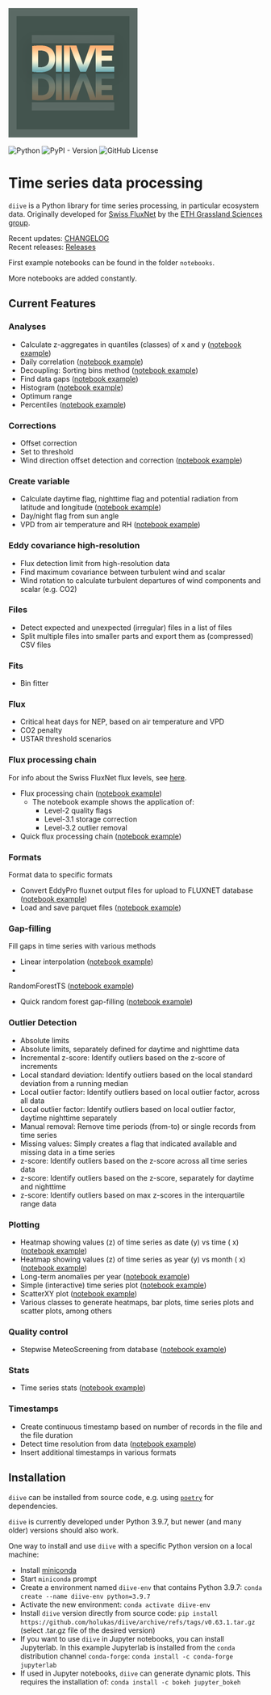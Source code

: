 ![](images/logo_diive1_256px.png)

![Python](https://img.shields.io/badge/python-3670A0?style=for-the-badge&logo=python&logoColor=ffdd54)
![PyPI - Version](https://img.shields.io/pypi/v/diive?style=for-the-badge&color=%23EF6C00&link=https%3A%2F%2Fpypi.org%2Fproject%2Fdiive%2F)
![GitHub License](https://img.shields.io/github/license/holukas/diive?style=for-the-badge&color=%237CB342)

# Time series data processing

`diive` is a Python library for time series processing, in particular ecosystem data. Originally developed
for [Swiss FluxNet](https://www.swissfluxnet.ethz.ch/) by the [ETH Grassland Sciences group](https://gl.ethz.ch/).

Recent updates: [CHANGELOG](https://github.com/holukas/diive/blob/main/CHANGELOG.md)   
Recent releases: [Releases](https://github.com/holukas/diive/releases)

First example notebooks can be found in the folder `notebooks`.

More notebooks are added constantly.

## Current Features

### Analyses

- Calculate z-aggregates in quantiles (classes) of x and
  y ([notebook example](https://github.com/holukas/diive/blob/main/notebooks/Analyses/CalculateZaggregatesInQuantileClassesOfXY.ipynb))
- Daily
  correlation ([notebook example](https://github.com/holukas/diive/blob/main/notebooks/Analyses/DailyCorrelation.ipynb))
- Decoupling: Sorting bins
  method ([notebook example](https://github.com/holukas/diive/blob/main/notebooks/Analyses/DecouplingSortingBins.ipynb))
- Find data gaps ([notebook example](https://github.com/holukas/diive/blob/main/notebooks/Analyses/GapFinder.ipynb))
- Histogram ([notebook example](https://github.com/holukas/diive/blob/main/notebooks/Analyses/Histogram.ipynb))
- Optimum range
- Percentiles ([notebook example](https://github.com/holukas/diive/blob/main/notebooks/Analyses/Percentiles.ipynb))

### Corrections

- Offset correction
- Set to threshold
- Wind direction offset detection and
  correction ([notebook example](https://github.com/holukas/diive/blob/main/notebooks/Corrections/WindDirectionOffset.ipynb))

### Create variable

- Calculate daytime flag, nighttime flag and potential radiation from latitude and
  longitude ([notebook example](https://github.com/holukas/diive/blob/main/notebooks/CalculateVariable/Daytime_and_nighttime_flag.ipynb))
- Day/night flag from sun angle
- VPD from air temperature and
  RH ([notebook example](https://github.com/holukas/diive/blob/main/notebooks/CalculateVariable/Calculate_VPD_from_TA_and_RH.ipynb))

### Eddy covariance high-resolution

- Flux detection limit from high-resolution data
- Find maximum covariance between turbulent wind and scalar
- Wind rotation to calculate turbulent departures of wind components and scalar (e.g. CO2)

### Files

- Detect expected and unexpected (irregular) files in a list of files
- Split multiple files into smaller parts and export them as (compressed) CSV files

### Fits

- Bin fitter

### Flux

- Critical heat days for NEP, based on air temperature and VPD
- CO2 penalty
- USTAR threshold scenarios

### Flux processing chain

For info about the Swiss FluxNet flux levels,
see [here](https://www.swissfluxnet.ethz.ch/index.php/data/ecosystem-fluxes/flux-processing-chain/).

- Flux processing
  chain ([notebook example](https://github.com/holukas/diive/blob/main/notebooks/FluxProcessingChain/FluxProcessingChain.ipynb))
    - The notebook example shows the application of:
        - Level-2 quality flags
        - Level-3.1 storage correction
        - Level-3.2 outlier removal
- Quick flux processing
  chain ([notebook example](https://github.com/holukas/diive/blob/main/notebooks/FluxProcessingChain/QuickFluxProcessingChain.ipynb))

### Formats

Format data to specific formats

- Convert EddyPro fluxnet output files for upload to FLUXNET
  database ([notebook example](https://github.com/holukas/diive/blob/main/notebooks/Formats/FormatEddyProFluxnetFileForUpload.ipynb))
- Load and save parquet
  files ([notebook example](https://github.com/holukas/diive/blob/main/notebooks/Formats/LoadSaveParquetFile.ipynb))

### Gap-filling

Fill gaps in time series with various methods

- Linear
  interpolation ([notebook example](https://github.com/holukas/diive/blob/main/notebooks/GapFilling/LinearInterpolation.ipynb))
-
RandomForestTS ([notebook example](https://github.com/holukas/diive/blob/main/notebooks/GapFilling/RandomForestGapFilling.ipynb))
- Quick random forest
  gap-filling ([notebook example](https://github.com/holukas/diive/blob/main/notebooks/GapFilling/QuickRandomForestGapFilling.ipynb))

### Outlier Detection

- Absolute limits
- Absolute limits, separately defined for daytime and nighttime data
- Incremental z-score: Identify outliers based on the z-score of increments
- Local standard deviation: Identify outliers based on the local standard deviation from a running median
- Local outlier factor: Identify outliers based on local outlier factor, across all data
- Local outlier factor: Identify outliers based on local outlier factor, daytime nighttime separately
- Manual removal: Remove time periods (from-to) or single records from time series
- Missing values: Simply creates a flag that indicated available and missing data in a time series
- z-score: Identify outliers based on the z-score across all time series data
- z-score: Identify outliers based on the z-score, separately for daytime and nighttime
- z-score: Identify outliers based on max z-scores in the interquartile range data

### Plotting

- Heatmap showing values (z) of time series as date (y) vs time (
  x) ([notebook example](https://github.com/holukas/diive/blob/main/notebooks/Plotting/HeatmapDateTime.ipynb))
- Heatmap showing values (z) of time series as year (y) vs month (
  x) ([notebook example](https://github.com/holukas/diive/blob/main/notebooks/Plotting/HeatmapYearMonth.ipynb))
- Long-term anomalies per
  year ([notebook example](https://github.com/holukas/diive/blob/main/notebooks/Plotting/LongTermAnomalies.ipynb))
- Simple (interactive) time series
  plot ([notebook example](https://github.com/holukas/diive/blob/main/notebooks/Plotting/TimeSeries.ipynb))
- ScatterXY plot ([notebook example](https://github.com/holukas/diive/blob/main/notebooks/Plotting/ScatterXY.ipynb))
- Various classes to generate heatmaps, bar plots, time series plots and scatter plots, among others

### Quality control

- Stepwise MeteoScreening from
  database ([notebook example](https://github.com/holukas/diive/blob/main/notebooks/MeteoScreening/StepwiseMeteoScreeningFromDatabase.ipynb))

### Stats

- Time series
  stats ([notebook example](https://github.com/holukas/diive/blob/main/notebooks/Stats/TimeSeriesStats.ipynb))

### Timestamps

- Create continuous timestamp based on number of records in the file and the file duration
- Detect time resolution from
  data ([notebook example](https://github.com/holukas/diive/blob/main/notebooks/TimeStamps/Detect_time_resolution.ipynb))
- Insert additional timestamps in various formats

## Installation

`diive` can be installed from source code, e.g. using [`poetry`](https://python-poetry.org/) for dependencies.

`diive` is currently developed under Python 3.9.7, but newer (and many older) versions should also work.

One way to install and use `diive` with a specific Python version on a local machine:

- Install [miniconda](https://docs.conda.io/en/latest/miniconda.html)
- Start `miniconda` prompt
- Create a environment named `diive-env` that contains Python 3.9.7:
  `conda create --name diive-env python=3.9.7`
- Activate the new environment: `conda activate diive-env`
- Install `diive` version directly from source code:
  `pip install https://github.com/holukas/diive/archive/refs/tags/v0.63.1.tar.gz` (select .tar.gz file of the desired
  version)
- If you want to use `diive` in Jupyter notebooks, you can install Jupyterlab.
  In this example Jupyterlab is installed from the `conda` distribution channel `conda-forge`:
  `conda install -c conda-forge jupyterlab`
- If used in Jupyter notebooks, `diive` can generate dynamic plots. This requires the installation of:
  `conda install -c bokeh jupyter_bokeh`